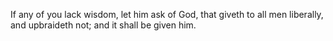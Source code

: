 If any of you lack wisdom, let him ask of God, that giveth to all men liberally, and upbraideth not; and it shall be given him.
